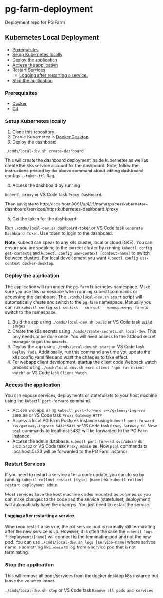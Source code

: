 # pg-farm-deployment
Deployment repo for PG Farm

## Kubernetes Local Deployment

  - [Prerequisites](#prerequisites)
  - [Setup Kubernetes locally](#setup-kubernetes-locally)
  - [Deploy the application](#deploy-the-application)
  - [Access the application](#access-the-application)
  - [Restart Services](#restart-services)
    - [Logging after restarting a service.](#logging-after-restarting-a-service)
  - [Stop the application](#stop-the-application)

### Prerequisites

- [Docker](https://docs.docker.com/get-docker/)
- [Git](https://git-scm.com/book/en/v2/Getting-Started-Installing-Git)

### Setup Kubernetes locally

1. Clone this repository
2. Enable Kubernetes in [Docker Desktop](https://docs.docker.com/desktop/kubernetes/)
3. Deploy the dashboard

```bash
./cmds/local-dev.sh create-dashboard
```

This will create the dashboard deployment inside kubernetes as well as create the k8s service account for the dashboard.  Note, follow the instructions printed by the above command about editing dashboard configs `--token-ttl` flag.

4. Access the dashboard by running 

`kubectl proxy` or VS Code task `Proxy Dashboard`.

Then navigate to http://localhost:8001/api/v1/namespaces/kubernetes-dashboard/services/https:kubernetes-dashboard:/proxy

5. Get the token for the dashboard

Run `./cmds/local-dev.sh dashboard-token` or VS Code task `Generate Dashboard Token`. Use token to login to the dashboard.

**Note.**  Kubectl can speak to any k8s cluster, local or cloud (GKE).  You can ensure you are speaking to the correct cluster by running `kubectl config get-contexts` and `kubectl config use-context [context-name]` to switch between clusters.  For local development you want `kubectl config use-context docker-desktop`.

### Deploy the application 

The application will run under the `pg-farm` kubernetes namespace.  Make sure you use this namespace when running kubectl commands or accessing the dashboard.  The `./cmds/local-dev.sh start` script will automatically create and switch to the `pg-farm` namespace.  Manually you can run `kubectl config set-context --current --namespace=pg-farm` to switch to the namespace.

1. Build the app using `./cmds/local-dev.sh build` or VS Code task `Build Images`
2. Create the k8s secrets using `./cmds/create-secrets.sh local-dev`.  This only needs to be done once.  You will need access to the GCloud secret manager to get the secrets.
3. Deploy the app using `./cmds/local-dev.sh start` or VS Code task `Deploy Pods`.  Additionally, run this command any time you update the k8s config yaml files and want the changes to take effect.
4.  For webapp client development, startup the client code Webpack watch process using `./cmds/local-dev.sh exec client "npm run client-watch"` or VS Code task `Client Watch`.  

### Access the application

You can expose services, deployments or statefulsets to your host machine using the `kubectl port-forward` command.

- Access webapp using `kubectl port-forward svc/gateway-ingress 3000:80` or VS Code task `Proxy Gateway HTTP` 
- Access a local PG Farm Postgres instance using `kubectl port-forward svc/gateway-ingress 5432:5432` or VS Code task `Proxy Gateway PG`.  Now `psql` commands to localhost:5432 will be forwarded to the PG Farm instance.
- Access the admin database: `kubectl port-forward svc/admin-db 5433:5432` or VS Code task `Proxy Admin DB`.  Now `psql` commands to localhost:5433 will be forwarded to the PG Farm instance.

### Restart Services

If you need to restart a service after a code update, you can do so by running `kubectl rollout restart [type] [name]` ex: `kubectl rollout restart deployment admin`.

Most services have the host machine codes mounted as volumes so you can make changes to the code and the service (statefulset, deployment) will automatically have the changes.  You just need to restart the service.

#### Logging after restarting a service.

When you restart a service, the old service pod is normally still terminating after the new service is up. However, it is often the case the `kubectl logs -f deployment/[name]` will connect to the terminating pod and not the new pod.  You can use `./cmds/local-dev.sh logs [service-name]` where serivce name is something like `admin` to log from a service pod that is not terminating.

### Stop the application

This will remove all pods/services from the docker desktop k8s instance but leave the volumes intact.

`./cmds/local-dev.sh stop` or VS Code task `Remove all pods and services`